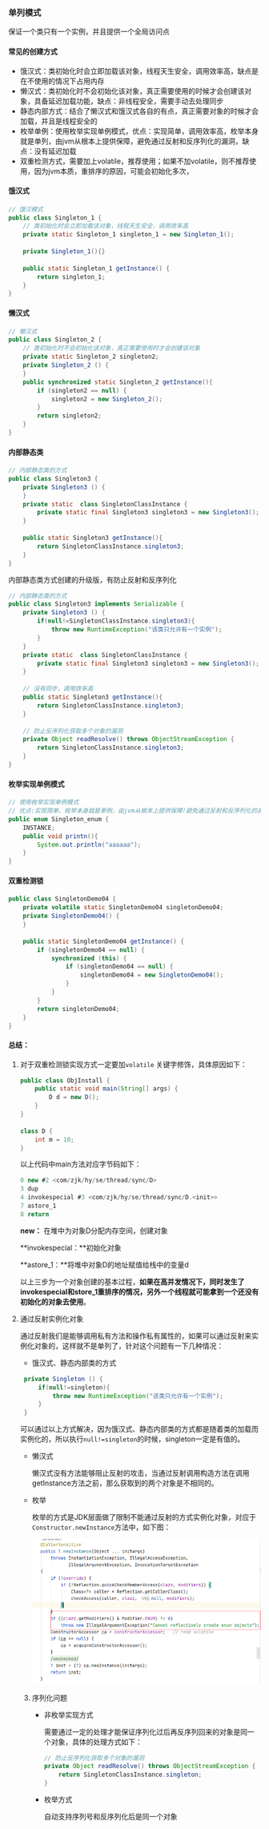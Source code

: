 ### 单列模式

保证一个类只有一个实例，并且提供一个全局访问点

#### 常见的创建方式

+ 饿汉式：类初始化时会立即加载该对象，线程天生安全，调用效率高，缺点是在不使用的情况下占用内存
+ 懒汉式：类初始化时不会初始化该对象，真正需要使用的时候才会创建该对象，具备延迟加载功能，缺点：非线程安全，需要手动去处理同步
+ 静态内部方式：结合了懒汉式和饿汉式各自的有点，真正需要对象的时候才会加载，并且是线程安全的
+ 枚举单例：使用枚举实现单例模式，优点：实现简单，调用效率高，枚举本身就是单列，由jvm从根本上提供保障，避免通过反射和反序列化的漏洞，缺点：没有延迟加载
+ 双重检测方式，需要加上volatile，推荐使用；如果不加volatile，则不推荐使用，因为jvm本质，重排序的原因，可能会初始化多次，

#### 饿汉式

```java
// 饿汉模式
public class Singleton_1 {
    // 类初始化时会立即加载该对象，线程天生安全，调用效率高
    private static Singleton_1 singleton_1 = new Singleton_1();

    private Singleton_1(){}

    public static Singleton_1 getInstance() {
        return singleton_1;
    }
}
```

#### 懒汉式

```java
// 懒汉式
public class Singleton_2 {
    // 类初始化时不会初始化该对象，真正需要使用时才会创建该对象
    private static Singleton_2 singleton2;
    private Singleton_2 () {
    }
    public synchronized static Singleton_2 getInstance(){
        if (singleton2 == null) {
            singleton2 = new Singleton_2();
        }
        return singleton2;
    }
}
```

#### 内部静态类

```java
// 内部静态类的方式
public class Singleton3 {
    private Singleton3 () {
    }
    private static  class SingletonClassInstance {
        private static final Singleton3 singleton3 = new Singleton3();
    }

    public static Singleton3 getInstance(){
        return SingletonClassInstance.singleton3;
    }
}
```

内部静态类方式创建的升级版，有防止反射和反序列化

```java
// 内部静态类的方式
public class Singleton3 implements Serializable {
    private Singleton3 () {
        if(null!=SingletonClassInstance.singleton3){
            throw new RuntimeException("该类只允许有一个实例");
        }
    }
    private static  class SingletonClassInstance {
        private static final Singleton3 singleton3 = new Singleton3();
    }

    // 没有同步，调用效率高
    public static Singleton3 getInstance(){
        return SingletonClassInstance.singleton3;
    }

    // 防止反序列化获取多个对象的漏洞
    private Object readResolve() throws ObjectStreamException {
        return SingletonClassInstance.singleton3;
    }
}
```

#### 枚举实现单例模式

```java
// 使用枚举实现单例模式 
// 优点:实现简单、枚举本身就是单例，由jvm从根本上提供保障!避免通过反射和反序列化的漏洞 缺点没有延迟加载
public enum Singleton_enum {
    INSTANCE;
    public void printn(){
        System.out.println("aaaaaa");
    }
}
```

#### 双重检测锁

```java
public class SingletonDemo04 {
	private volatile static SingletonDemo04 singletonDemo04;
	private SingletonDemo04() {
	}

	public static SingletonDemo04 getInstance() {
		if (singletonDemo04 == null) {
			synchronized (this) {
				if (singletonDemo04 == null) {
					singletonDemo04 = new SingletonDemo04();
				}
			}
		}
		return singletonDemo04;
	}
}
```

#### 总结：

1. 对于双重检测锁实现方式一定要加`volatile` 关键字修饰，具体原因如下：

   ```java
   public class ObjInstall {
       public static void main(String[] args) {
           D d = new D();
       }
   }
   
   class D {
       int m = 10;
   }
   ```

   以上代码中main方法对应字节码如下：

   ```java
   0 new #2 <com/zjk/hy/se/thread/sync/D>
   3 dup
   4 invokespecial #3 <com/zjk/hy/se/thread/sync/D.<init>>
   7 astore_1
   8 return
   ```

   **new：** 在堆中为对象D分配内存空间，创建对象

   **invokespecial：**初始化对象

   **astore_1：**将堆中对象D的地址赋值给栈中的变量d

   以上三步为一个对象创建的基本过程，**如果在高并发情况下，同时发生了invokespecial和store_1重排序的情况，另外一个线程就可能拿到一个还没有初始化的对象去使用**。

2. 通过反射实例化对象

   通过反射我们是能够调用私有方法和操作私有属性的，如果可以通过反射来实例化对象的，这样就不是单列了，针对这个问题有一下几种情况：

   + 饿汉式、静态内部类的方式

   ```java
    private Singleton () {
        if(null!=singleton){
            throw new RuntimeException("该类只允许有一个实例");
        }
    }
   ```

   可以通过以上方式解决，因为饿汉式、静态内部类的方式都是随着类的加载而实例化的，所以执行`null!=singleton`的时候，singleton一定是有值的。

   + 懒汉式

     懒汉式没有方法能够阻止反射的攻击，当通过反射调用构造方法在调用getInstance方法之前，那么获取到的两个对象是不相同的。

   + 枚举

     枚举的方式是JDK层面做了限制不能通过反射的方式实例化对象，对应于`Constructor.newInstance`方法中，如下图：

     ![](Constructor.newInstance.png)

   3. 序列化问题

      + 非枚举实现方式

        需要通过一定的处理才能保证序列化过后再反序列回来的对象是同一个对象，具体的处理方式如下：

        ```java
        // 防止反序列化获取多个对象的漏洞
        private Object readResolve() throws ObjectStreamException {
            return SingletonClassInstance.singleton;
        }
        ```

      + 枚举方式

        自动支持序列号和反序列化后是同一个对象